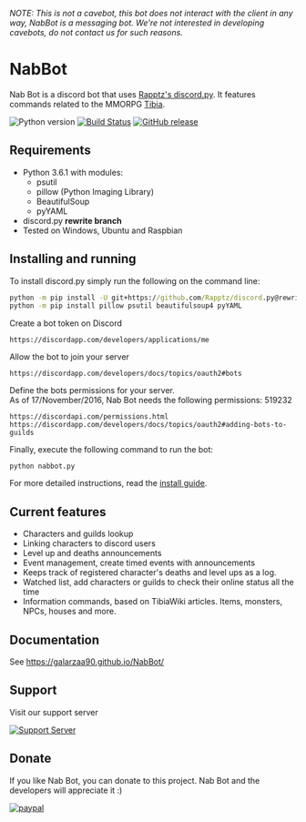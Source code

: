 
*NOTE: This is not a cavebot, this bot does not interact with the client in any way, NabBot is a messaging bot. We're not interested in developing cavebots, do not contact us for such reasons.*  
# NabBot
   
Nab Bot is a discord bot that uses [Rapptz's discord.py](https://github.com/Rapptz/discord.py). It features commands related to the MMORPG [Tibia](http://www.tibia.com/news/?subtopic=latestnews).

![Python version](https://img.shields.io/badge/python-3.6-yellow.svg)
[![Build Status](https://travis-ci.org/Galarzaa90/NabBot.svg)](https://travis-ci.org/Galarzaa90/NabBot)
[![GitHub release](https://img.shields.io/github/release/Galarzaa90/NabBot.svg)](https://github.com/Galarzaa90/NabBot/releases)

## Requirements
* Python 3.6.1 with modules:
    * psutil
    * pillow (Python Imaging Library)
    * BeautifulSoup
    * pyYAML
* discord.py **rewrite branch**
* Tested on Windows, Ubuntu and Raspbian

## Installing and running
To install discord.py simply run the following on the command line:

```bat
python -m pip install -U git+https://github.com/Rapptz/discord.py@rewrite
python -m pip install pillow psutil beautifulsoup4 pyYAML
```

Create a bot token on Discord

```
https://discordapp.com/developers/applications/me
```

Allow the bot to join your server

```
https://discordapp.com/developers/docs/topics/oauth2#bots
```

Define the bots permissions for your server.  
As of 17/November/2016, Nab Bot needs the following permissions: 519232

```
https://discordapi.com/permissions.html
https://discordapp.com/developers/docs/topics/oauth2#adding-bots-to-guilds
```

Finally, execute the following command to run the bot:

```
python nabbot.py
```

For more detailed instructions, read the [install guide](https://galarzaa90.github.io/NabBot/install/).

## Current features
* Characters and guilds lookup
* Linking characters to discord users
* Level up and deaths announcements
* Event management, create timed events with announcements
* Keeps track of registered character's deaths and level ups as a log.
* Watched list, add characters or guilds to check their online status all the time
* Information commands, based on TibiaWiki articles. Items, monsters, NPCs, houses and more.

## Documentation
See https://galarzaa90.github.io/NabBot/

## Support
Visit our support server

[![Support Server](https://discordapp.com/api/guilds/441991938200305674/embed.png)](https://discord.gg/NmDvhpY)

## Donate
If you like Nab Bot, you can donate to this project. Nab Bot and the developers will appreciate it :)


[![paypal](https://www.paypalobjects.com/en_US/i/btn/btn_donate_LG.gif)](https://www.paypal.com/cgi-bin/webscr?cmd=_s-xclick&hosted_button_id=B33DCPZ9D3GMJ)

